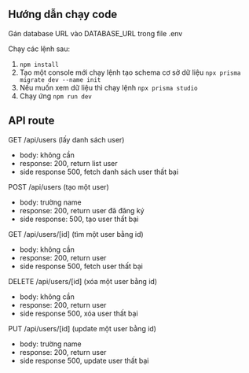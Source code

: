 ## Hướng dẫn chạy code
Gán database URL vào DATABASE_URL trong file .env

Chạy các lệnh sau:
1. `npm install`
2. Tạo một console mới chạy lệnh tạo schema cơ sở dữ liệu `npx prisma migrate dev --name init`
3. Nếu muốn xem dữ liệu thì chạy lệnh `npx prisma studio`
4. Chạy ứng `npm run dev`

## API route

 GET /api/users (lấy danh sách user)
 - body: không cần
 - response: 200, return list user
 - side response 500, fetch danh sách user thất bại


 POST /api/users (tạo một user)
 - body: trường name
 - response: 200, return user đã đăng ký
 - side response: 500, tạo user thất bại 

 GET /api/users/[id] (tìm một user bằng id)
  - body: không cần
   - response: 200, return user
 - side response 500, fetch user thất bại

  DELETE /api/users/[id] (xóa một user bằng id)
  - body: không cần
   - response: 200, return user
 - side response 500, xóa user thất bại

  PUT /api/users/[id] (update một user bằng id)
  - body: trường name
   - response: 200, return user
 - side response 500, update user thất bại